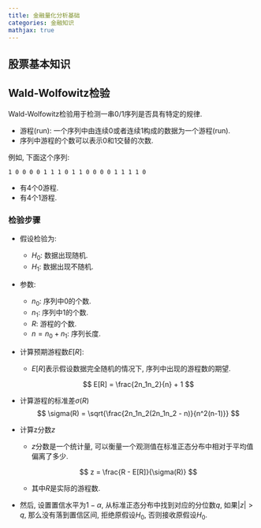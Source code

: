 ```yaml
---
title: 金融量化分析基础
categories: 金融知识
mathjax: true
---
```




## 股票基本知识



## Wald-Wolfowitz检验

Wald-Wolfowitz检验用于检测一串0/1序列是否具有特定的规律.

* 游程(run): 一个序列中由连续0或者连续1构成的数据为一个游程(run). 
* 序列中游程的个数可以表示0和1交替的次数. 

例如, 下面这个序列:

`1 0 0 0 0 1 1 1 0 1 1 0 0 0 0 1 1 1 1 0`

* 有4个0游程.
* 有4个1游程.

### 检验步骤

* 假设检验为:

  * $H_0$: 数据出现随机.
  * $H_1$: 数据出现不随机.

* 参数:

  * $n_0$: 序列中0的个数.
  * $n_1$: 序列中1的个数.
  * $R$: 游程的个数.
  * $n = n_0 + n_1$: 序列长度.

* 计算预期游程数$E[R]$:

  * $E[R]$表示假设数据完全随机的情况下, 序列中出现的游程数的期望.

  $$
  E[R] = \frac{2n_1n_2}{n} + 1
  $$

  

* 计算游程的标准差$\sigma(R)$
  $$
  \sigma(R) = \sqrt{\frac{2n_1n_2(2n_1n_2 - n)}{n^2(n-1)}}
  $$

* 计算z分数$z$

  * $z$分数是一个统计量, 可以衡量一个观测值在标准正态分布中相对于平均值偏离了多少.

  $$
  z = \frac{R - E[R]}{\sigma(R)}
  $$

  * 其中$R$是实际的游程数.

* 然后, 设置置信水平为$1 - \alpha$, 从标准正态分布中找到对应的分位数$q$, 如果$|z| > q$, 那么没有落到置信区间, 拒绝原假设$H_0$, 否则接收原假设$H_0$.